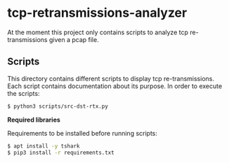 # tcp-retransmissions-analyzer

At the moment this project only contains scripts to analyze tcp re-transmissions given a pcap file.

## Scripts

This directory contains different scripts to display tcp re-transmissions. Each script contains documentation about its purpose. In order to execute the scripts: 

```sh
$ python3 scripts/src-dst-rtx.py
```

**Required libraries**

Requirements to be installed before running scripts:

```sh
$ apt install -y tshark
$ pip3 install -r requirements.txt
```